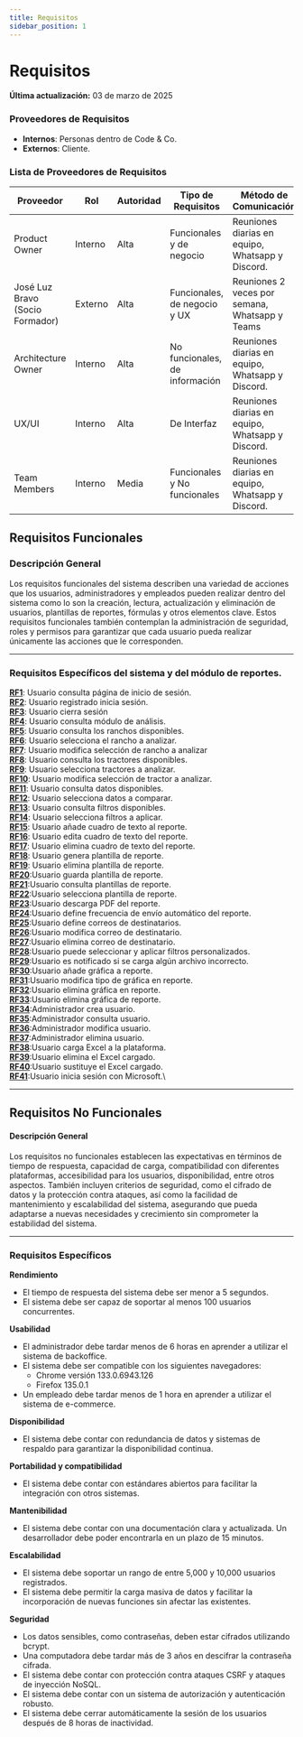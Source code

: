 ```yaml
---
title: Requisitos
sidebar_position: 1
---
```


# Requisitos

**Última actualización:** 03 de marzo de 2025

### **Proveedores de Requisitos**  
   - **Internos**: Personas dentro de Code & Co.  
   - **Externos**: Cliente.  

### **Lista de Proveedores de Requisitos**  

| Proveedor | Rol | Autoridad | Tipo de Requisitos | Método de Comunicación |
|-----------|-----|-----------|--------------------|------------------------|
| Product Owner | Interno | Alta | Funcionales y de negocio | Reuniones diarias en equipo, Whatsapp y Discord.|
| José Luz Bravo (Socio Formador) | Externo | Alta | Funcionales, de negocio y UX | Reuniones 2 veces por semana, Whatsapp y Teams|
| Architecture Owner| Interno | Alta | No funcionales, de información | Reuniones diarias en equipo, Whatsapp y Discord.  |
| UX/UI | Interno | Alta | De Interfaz | Reuniones diarias en equipo, Whatsapp y Discord. |
| Team Members | Interno | Media | Funcionales y No funcionales | Reuniones diarias en equipo, Whatsapp y Discord. |


## Requisitos Funcionales

### Descripción General

Los requisitos funcionales del sistema describen una variedad de acciones que los usuarios, administradores y empleados pueden realizar dentro del sistema como lo son la creación, lectura, actualización y eliminación de usuarios, plantillas de reportes, fórmulas y otros elementos clave. Estos requisitos funcionales también contemplan la administración de seguridad, roles y permisos para garantizar que cada usuario pueda realizar únicamente las acciones que le corresponden.

---

### Requisitos Específicos del sistema y del módulo de reportes.

[**RF1**](RF1.md): Usuario consulta página de inicio de sesión.\
[**RF2**](RF2.md): Usuario registrado inicia sesión.\
[**RF3**](RF3.md): Usuario cierra sesión\
[**RF4**](RF1.md): Usuario consulta módulo de análisis.\
[**RF5**](RF1.md): Usuario consulta los ranchos disponibles.\
[**RF6**](RF1.md): Usuario selecciona el rancho a analizar.\
[**RF7**](RF1.md): Usuario modifica selección de rancho a analizar\
[**RF8**](RF1.md): Usuario consulta los tractores disponibles.\
[**RF9**](RF1.md): Usuario selecciona tractores a analizar.\
[**RF10**](RF1.md): Usuario modifica selección de tractor a analizar.\
[**RF11**](RF1.md): Usuario consulta datos disponibles.\
[**RF12**](RF1.md): Usuario selecciona datos a comparar.\
[**RF13**](RF1.md): Usuario consulta filtros disponibles.\
[**RF14**](RF1.md): Usuario selecciona filtros a aplicar.\
[**RF15**](RF1.md): Usuario añade cuadro de texto al reporte.\
[**RF16**](RF1.md): Usuario edita cuadro de texto del reporte.\
[**RF17**](RF1.md): Usuario elimina cuadro de texto del reporte.\
[**RF18**](RF1.md): Usuario genera plantilla de reporte.\
[**RF19**](RF1.md): Usuario elimina plantilla de reporte.\
[**RF20**](RF1.md):Usuario guarda plantilla de reporte.\
[**RF21**](RF1.md):Usuario consulta plantillas de reporte.\
[**RF22**](RF1.md):Usuario selecciona plantilla de reporte.\
[**RF23**](RF1.md):Usuario descarga PDF del reporte.\
[**RF24**](RF1.md):Usuario define frecuencia de envío automático del reporte.\
[**RF25**](RF1.md):Usuario define correos de destinatarios.\
[**RF26**](RF1.md):Usuario modifica correo de destinatario.\
[**RF27**](RF1.md):Usuario elimina correo de destinatario.\
[**RF28**](RF1.md):Usuario puede seleccionar y aplicar filtros personalizados.\
[**RF29**](RF1.md):Usuario es notificado si se carga algún archivo incorrecto.\
[**RF30**](RF1.md):Usuario añade gráfica a reporte.\
[**RF31**](RF1.md):Usuario modifica tipo de gráfica en reporte.\
[**RF32**](RF1.md):Usuario elimina gráfica en reporte.\
[**RF33**](RF1.md):Usuario elimina gráfica de reporte.\
[**RF34**](RF1.md):Administrador crea usuario.\
[**RF35**](RF1.md):Administrador consulta usuario.\
[**RF36**](RF1.md):Administrador modifica usuario.\
[**RF37**](RF1.md):Administrador elimina usuario.\
[**RF38**](RF1.md):Usuario carga Excel a la plataforma.\
[**RF39**](RF1.md):Usuario elimina el Excel cargado.\
[**RF40**](RF1.md):Usuario sustituye el Excel cargado.\
[**RF41**](RF1.md):Usuario inicia sesión con Microsoft.\


---

## Requisitos No Funcionales

#### Descripción General

Los requisitos no funcionales establecen las expectativas en términos de tiempo de respuesta, capacidad de carga, compatibilidad con diferentes plataformas, accesibilidad para los usuarios, disponibilidad, entre otros aspectos. También incluyen criterios de seguridad, como el cifrado de datos y la protección contra ataques, así como la facilidad de mantenimiento y escalabilidad del sistema, asegurando que pueda adaptarse a nuevas necesidades y crecimiento sin comprometer la estabilidad del sistema.

---

### Requisitos Específicos

**Rendimiento**  
- El tiempo de respuesta del sistema debe ser menor a 5 segundos.  
- El sistema debe ser capaz de soportar al menos 100 usuarios concurrentes.

**Usabilidad**  
- El administrador debe tardar menos de 6 horas en aprender a utilizar el sistema de backoffice.  
- El sistema debe ser compatible con los siguientes navegadores:  
  - Chrome versión 133.0.6943.126  
  - Firefox 135.0.1  
- Un empleado debe tardar menos de 1 hora en aprender a utilizar el sistema de e-commerce.

**Disponibilidad**  
- El sistema debe contar con redundancia de datos y sistemas de respaldo para garantizar la disponibilidad continua.

**Portabilidad y compatibilidad**  
- El sistema debe contar con estándares abiertos para facilitar la integración con otros sistemas.

**Mantenibilidad**  
- El sistema debe contar con una documentación clara y actualizada. Un desarrollador debe poder encontrarla en un plazo de 15 minutos.

**Escalabilidad**  
- El sistema debe soportar un rango de entre 5,000 y 10,000 usuarios registrados.  
- El sistema debe permitir la carga masiva de datos y facilitar la incorporación de nuevas funciones sin afectar las existentes.

**Seguridad**  
- Los datos sensibles, como contraseñas, deben estar cifrados utilizando bcrypt.  
- Una computadora debe tardar más de 3 años en descifrar la contraseña cifrada.  
- El sistema debe contar con protección contra ataques CSRF y ataques de inyección NoSQL.  
- El sistema debe contar con un sistema de autorización y autenticación robusto.  
- El sistema debe cerrar automáticamente la sesión de los usuarios después de 8 horas de inactividad.
